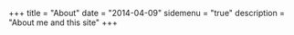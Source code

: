 +++
title = "About"
date = "2014-04-09"
sidemenu = "true"
description = "About me and this site"
+++
